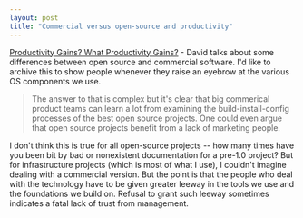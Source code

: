 ```yaml
---
layout: post
title: "Commercial versus open-source and productivity"
---
```




<a href="http://www.davidwatson.org/archives/000712.html#000712">Productivity Gains? What Productivity Gains?</a> - David talks about some differences between open source and commercial software. I'd like to archive this to show people whenever they raise an eyebrow at the various OS components we use.

<blockquote>The answer to that is complex but it's clear that big commerical product teams can learn a lot from examining the build-install-config processes of the best open source projects. One could even argue that open source projects benefit from a lack of marketing people.</blockquote>

<p>I don't think this is true for all open-source projects -- how many times have you been bit by bad or nonexistent documentation for a pre-1.0 project? But for infrastructure projects (which is most of what I use), I couldn't imagine dealing with a commercial version. But the point is that the people who deal with the technology have to be given greater leeway in the tools we use and the foundations we build on. Refusal to grant such leeway sometimes indicates a fatal lack of trust from management.</p>


